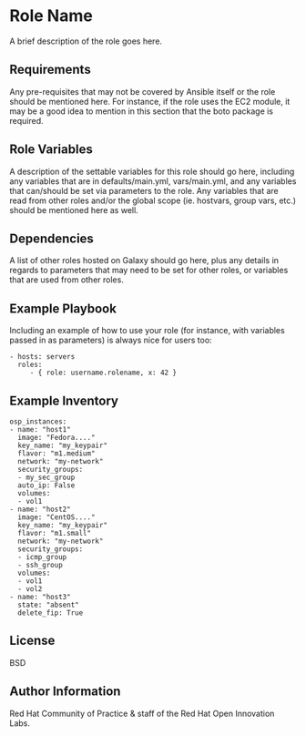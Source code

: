 Role Name
=========

A brief description of the role goes here.

Requirements
------------

Any pre-requisites that may not be covered by Ansible itself or the role should be mentioned here. For instance, if the role uses the EC2 module, it may be a good idea to mention in this section that the boto package is required.

Role Variables
--------------

A description of the settable variables for this role should go here, including any variables that are in defaults/main.yml, vars/main.yml, and any variables that can/should be set via parameters to the role. Any variables that are read from other roles and/or the global scope (ie. hostvars, group vars, etc.) should be mentioned here as well.

Dependencies
------------

A list of other roles hosted on Galaxy should go here, plus any details in regards to parameters that may need to be set for other roles, or variables that are used from other roles.

Example Playbook
----------------

Including an example of how to use your role (for instance, with variables passed in as parameters) is always nice for users too:

    - hosts: servers
      roles:
         - { role: username.rolename, x: 42 }



Example Inventory
----------------

```
osp_instances:
- name: "host1"
  image: "Fedora...."
  key_name: "my_keypair"
  flavor: "m1.medium"
  network: "my-network"
  security_groups:
  - my_sec_group
  auto_ip: False
  volumes:
  - vol1
- name: "host2"
  image: "CentOS...."
  key_name: "my_keypair"
  flavor: "m1.small"
  network: "my-network"
  security_groups:
  - icmp_group
  - ssh_group
  volumes:
  - vol1
  - vol2
- name: "host3"
  state: "absent"
  delete_fip: True

```


License
-------

BSD


Author Information
------------------

Red Hat Community of Practice & staff of the Red Hat Open Innovation Labs.

